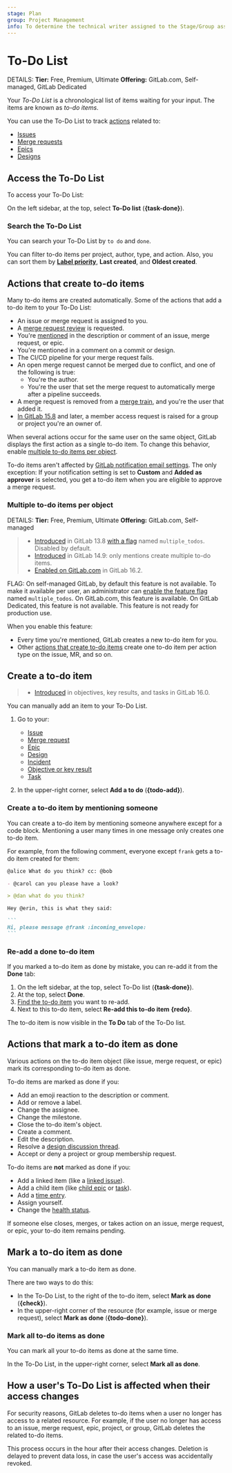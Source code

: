 ```yaml
---
stage: Plan
group: Project Management
info: To determine the technical writer assigned to the Stage/Group associated with this page, see https://handbook.gitlab.com/handbook/product/ux/technical-writing/#assignments
---
```


# To-Do List

DETAILS:
**Tier:** Free, Premium, Ultimate
**Offering:** GitLab.com, Self-managed, GitLab Dedicated

Your *To-Do List* is a chronological list of items waiting for your input.
The items are known as *to-do items*.

You can use the To-Do List to track [actions](#actions-that-create-to-do-items) related to:

- [Issues](project/issues/index.md)
- [Merge requests](project/merge_requests/index.md)
- [Epics](group/epics/index.md)
- [Designs](project/issues/design_management.md)

## Access the To-Do List

To access your To-Do List:

On the left sidebar, at the top, select **To-Do list** (**{task-done}**).

### Search the To-Do List

You can search your To-Do List by `to do` and `done`.

You can filter to-do items per project, author, type, and action.
Also, you can sort them by [**Label priority**](project/labels.md#set-label-priority),
**Last created**, and **Oldest created**.

## Actions that create to-do items

Many to-do items are created automatically.
Some of the actions that add a to-do item to your To-Do List:

- An issue or merge request is assigned to you.
- A [merge request review](project/merge_requests/reviews/index.md) is requested.
- You're [mentioned](discussions/index.md#mentions) in the description or
  comment of an issue, merge request, or epic.
- You're mentioned in a comment on a commit or design.
- The CI/CD pipeline for your merge request fails.
- An open merge request cannot be merged due to conflict, and one of the
  following is true:
  - You're the author.
  - You're the user that set the merge request to automatically merge after a
    pipeline succeeds.
- A merge request is removed from a [merge train](../ci/pipelines/merge_trains.md), and you're the user that added it.
- [In GitLab 15.8](https://gitlab.com/gitlab-org/gitlab/-/issues/374725) and later,
  a member access request is raised for a group or project you're an owner of.

When several actions occur for the same user on the same object,
GitLab displays the first action as a single to-do item.
To change this behavior, enable
[multiple to-do items per object](#multiple-to-do-items-per-object).

To-do items aren't affected by [GitLab notification email settings](profile/notifications.md).
The only exception: If your notification setting is set to **Custom** and **Added as approver** is
selected, you get a to-do item when you are eligible to approve a merge request.

### Multiple to-do items per object

DETAILS:
**Tier:** Free, Premium, Ultimate
**Offering:** GitLab.com, Self-managed

<!-- When the feature flag is removed, integrate this topic into the one above. -->

> - [Introduced](https://gitlab.com/gitlab-org/gitlab/-/issues/28355) in GitLab 13.8 [with a flag](../administration/feature_flags.md) named `multiple_todos`. Disabled by default.
> - [Introduced](https://gitlab.com/gitlab-org/gitlab/-/merge_requests/82470) in GitLab 14.9: only mentions create multiple to-do items.
> - [Enabled on GitLab.com](https://gitlab.com/gitlab-org/gitlab/-/issues/28355) in GitLab 16.2.

FLAG:
On self-managed GitLab, by default this feature is not available. To make it available per user,
an administrator can [enable the feature flag](../administration/feature_flags.md) named `multiple_todos`.
On GitLab.com, this feature is available. On GitLab Dedicated, this feature is not available.
This feature is not ready for production use.

When you enable this feature:

- Every time you're mentioned, GitLab creates a new to-do item for you.
- Other [actions that create to-do items](#actions-that-create-to-do-items)
  create one to-do item per action type on the issue, MR, and so on.

## Create a to-do item

> - [Introduced](https://gitlab.com/gitlab-org/gitlab/-/issues/390549) in objectives, key results, and tasks in GitLab 16.0.

You can manually add an item to your To-Do List.

1. Go to your:

   - [Issue](project/issues/index.md)
   - [Merge request](project/merge_requests/index.md)
   - [Epic](group/epics/index.md)
   - [Design](project/issues/design_management.md)
   - [Incident](../operations/incident_management/incidents.md)
   - [Objective or key result](../user/okrs.md)
   - [Task](tasks.md)

1. In the upper-right corner, select  **Add a to do** (**{todo-add}**).

### Create a to-do item by mentioning someone

You can create a to-do item by mentioning someone anywhere except for a code block. Mentioning a user many times in one message only creates one to-do item.

For example, from the following comment, everyone except `frank` gets a to-do item created for them:

````markdown
@alice What do you think? cc: @bob

- @carol can you please have a look?

> @dan what do you think?

Hey @erin, this is what they said:

```
Hi, please message @frank :incoming_envelope:
```
````

### Re-add a done to-do item

If you marked a to-do item as done by mistake, you can re-add it from the **Done** tab:

1. On the left sidebar, at the top, select To-Do list (**{task-done}**).
1. At the top, select **Done**.
1. [Find the to-do item](#search-the-to-do-list) you want to re-add.
1. Next to this to-do item, select **Re-add this to-do item** **{redo}**.

The to-do item is now visible in the **To Do** tab of the To-Do list.

## Actions that mark a to-do item as done

Various actions on the to-do item object (like issue, merge request, or epic) mark its
corresponding to-do item as done.

To-do items are marked as done if you:

- Add an emoji reaction to the description or comment.
- Add or remove a label.
- Change the assignee.
- Change the milestone.
- Close the to-do item's object.
- Create a comment.
- Edit the description.
- Resolve a [design discussion thread](project/issues/design_management.md#resolve-a-discussion-thread-on-a-design).
- Accept or deny a project or group membership request.

To-do items are **not** marked as done if you:

- Add a linked item (like a [linked issue](project/issues/related_issues.md)).
- Add a child item (like [child epic](group/epics/manage_epics.md#multi-level-child-epics) or [task](tasks.md)).
- Add a [time entry](project/time_tracking.md).
- Assign yourself.
- Change the [health status](project/issues/managing_issues.md#health-status).

If someone else closes, merges, or takes action on an issue, merge request, or
epic, your to-do item remains pending.

## Mark a to-do item as done

You can manually mark a to-do item as done.

There are two ways to do this:

- In the To-Do List, to the right of the to-do item, select **Mark as done** (**{check}**).
- In the upper-right corner of the resource (for example, issue or merge request), select **Mark as done** (**{todo-done}**).

### Mark all to-do items as done

You can mark all your to-do items as done at the same time.

In the To-Do List, in the upper-right corner, select **Mark all as done**.

## How a user's To-Do List is affected when their access changes

For security reasons, GitLab deletes to-do items when a user no longer has access to a related resource.
For example, if the user no longer has access to an issue, merge request, epic, project, or group,
GitLab deletes the related to-do items.

This process occurs in the hour after their access changes. Deletion is delayed to
prevent data loss, in case the user's access was accidentally revoked.
